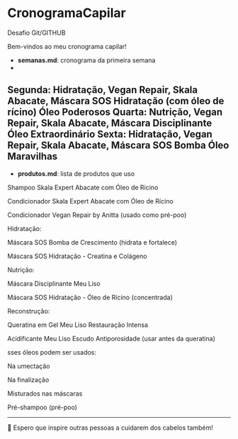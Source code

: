 # CronogramaCapilar
Desafio Git/GITHUB

Bem-vindos ao meu cronograma capilar!

- **semanas.md**: cronograma da primeira semana
- 
Segunda:	Hidratação,	Vegan Repair,	Skala Abacate,	Máscara SOS Hidratação (com óleo de rícino)	Óleo Poderosos
Quarta:	Nutrição,	Vegan Repair,	Skala Abacate,	Máscara Disciplinante	Óleo Extraordinário
Sexta:	Hidratação,	Vegan Repair,	Skala Abacate,	Máscara SOS Bomba	Óleo Maravilhas
- 
- **produtos.md**: lista de produtos que uso

Shampoo Skala Expert Abacate com Óleo de Rícino

Condicionador Skala Expert Abacate com Óleo de Rícino

Condicionador Vegan Repair by Anitta (usado como pré-poo)


Hidratação:

Máscara SOS Bomba de Crescimento (hidrata e fortalece)

Máscara SOS Hidratação - Creatina e Colágeno

Nutrição:

Máscara Disciplinante Meu Liso

Máscara SOS Hidratação - Óleo de Rícino (concentrada)

Reconstrução:

Queratina em Gel Meu Liso Restauração Intensa

Acidificante Meu Liso Escudo Antiporosidade (usar antes da queratina)


sses óleos podem ser usados:

Na umectação

Na finalização

Misturados nas máscaras

Pré-shampoo (pré-poo)

---
💖 Espero que inspire outras pessoas a cuidarem dos cabelos também!

